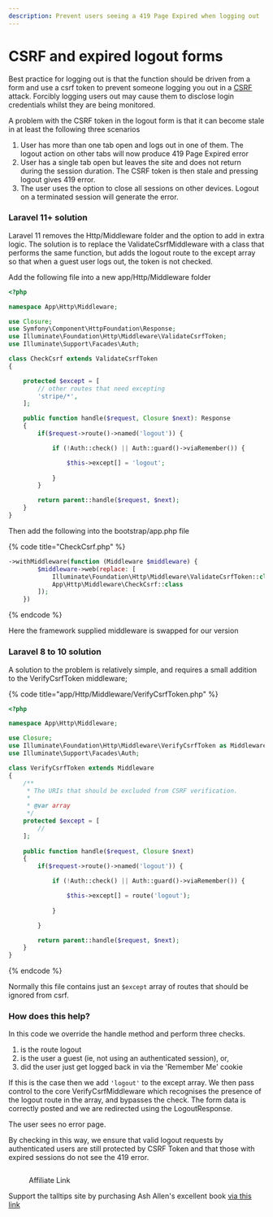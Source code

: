 ```yaml
---
description: Prevent users seeing a 419 Page Expired when logging out
---
```


# CSRF and expired logout forms

Best practice for logging out is that the function should be driven from a form and use a csrf token to prevent someone logging you out in a [CSRF](https://owasp.org/www-community/attacks/csrf) attack.  Forcibly logging users out may cause them to disclose login credentials whilst they are being monitored.

A problem with the CSRF token in the logout form is that it can become stale in at least the following three scenarios

1. User has more than one tab open and logs out in one of them. The logout action on other tabs will now produce 419 Page Expired error
2. User has a single tab open but leaves the site and does not return during the session duration. The CSRF token is then stale and pressing logout gives 419 error.
3. The user uses the option to close all sessions on other devices. Logout on a terminated session will generate the error.

### Laravel 11+ solution

Laravel 11 removes the Http/Middleware folder and the option to add in extra logic.  The solution is to replace the ValidateCsrfMiddleware with a class that performs the same function, but adds the logout route to the except array so that when a guest user logs out, the token is not checked.

Add the following file into a new app/Http/Middleware folder

```php
<?php

namespace App\Http\Middleware;

use Closure;
use Symfony\Component\HttpFoundation\Response;
use Illuminate\Foundation\Http\Middleware\ValidateCsrfToken;
use Illuminate\Support\Facades\Auth;

class CheckCsrf extends ValidateCsrfToken
{

    protected $except = [
        // other routes that need excepting
        'stripe/*',
    ];

    public function handle($request, Closure $next): Response
    {
        if($request->route()->named('logout')) {

            if (!Auth::check() || Auth::guard()->viaRemember()) {

                $this->except[] = 'logout';
                
            }   
        }

        return parent::handle($request, $next);
    }
}
```

Then add the following into the bootstrap/app.php file

{% code title="CheckCsrf.php" %}
```php
->withMiddleware(function (Middleware $middleware) {
        $middleware->web(replace: [
            Illuminate\Foundation\Http\Middleware\ValidateCsrfToken::class =>
            App\Http\Middleware\CheckCsrf::class
        ]);
    })
```
{% endcode %}

Here the framework supplied middleware is swapped for our version

### Laravel 8 to 10 solution

A solution to the problem is relatively simple, and requires a small addition to the VerifyCsrfToken middleware;

{% code title="app/Http/Middleware/VerifyCsrfToken.php" %}
```php
<?php

namespace App\Http\Middleware;

use Closure;
use Illuminate\Foundation\Http\Middleware\VerifyCsrfToken as Middleware;
use Illuminate\Support\Facades\Auth;

class VerifyCsrfToken extends Middleware
{
    /**
     * The URIs that should be excluded from CSRF verification.
     *
     * @var array
     */
    protected $except = [
        //
    ];
    
    public function handle($request, Closure $next)
    {
        if($request->route()->named('logout')) {

            if (!Auth::check() || Auth::guard()->viaRemember()) {

                $this->except[] = route('logout');
                
            }   

        }

        return parent::handle($request, $next);
    }
}

```
{% endcode %}

Normally this file contains just an `$except` array of routes that should be ignored from csrf.

### How does this help?

In this code we override the handle method and perform three checks.&#x20;

1. is the route logout
2. is the user a guest (ie, not using an authenticated session), or,
3. did the user just get logged back in via the 'Remember Me' cookie

If this is the case then we add `'logout'` to the except array.  We then pass control to the core VerifyCsrfMiddleware which recognises the presence of the logout route in the array, and bypasses the check. The form data is correctly posted and we are redirected using the LogoutResponse.

The user sees no error page.

By checking in this way, we ensure that valid logout requests by authenticated users are still protected by CSRF Token and that those with expired sessions do not see the 419 error.

<figure><img src="../.gitbook/assets/battle-ready-laravel-horizontal-banner-image.png" alt=""><figcaption><p>Affiliate Link</p></figcaption></figure>

Support the talltips site by purchasing Ash Allen's excellent book [via this link](https://ashallen.lemonsqueezy.com/?aff=1O08w)
